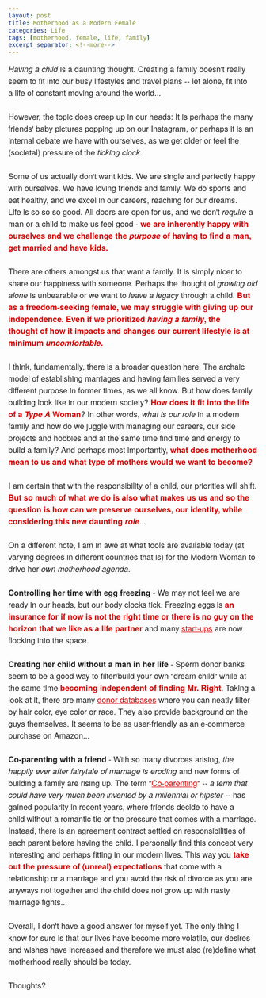 ```yaml
---
layout: post
title: Motherhood as a Modern Female
categories: Life
tags: [motherhood, female, life, family]
excerpt_separator: <!--more-->
---
```


<p style="margin: 10px 0;padding: 0;mso-line-height-rule: exactly;-ms-text-size-adjust: 100%;-webkit-text-size-adjust: 100%;color: #202020;font-family: 'Helvetica Neue', Helvetica, Arial, Verdana, sans-serif;font-size: 16px;line-height: 150%;text-align: left;"><font color="#202020" face="helvetica neue, helvetica, arial, verdana, sans-serif"><span style="font-size:16px"><em>Having a child</em> is a daunting thought. Creating a family doesn't really seem to fit into our busy lifestyles and travel plans -- let alone, fit into a&nbsp;life of constant moving around the world...<br>
<br>
However, the topic does creep up in our heads:&nbsp;It is perhaps the many friends' baby pictures popping up on our Instagram, or perhaps it is an internal debate we have with ourselves, as we get older or feel the (societal) pressure of the <em>ticking clock</em>.<br>
<br>
Some of us actually don't want kids.&nbsp;We&nbsp;are single and perfectly happy with ourselves. We have loving friends and family. We&nbsp;do sports and eat healthy,&nbsp;and we excel in our careers, reaching for our dreams. Life&nbsp;is so so so good. All doors are open for us, and we don't&nbsp;<em>require</em> a man or a child to make us feel good - </span></font><span style="color:#d40202"><font face="helvetica neue, helvetica, arial, verdana, sans-serif"><span style="font-size:16px"><strong>we are inherently happy with ourselves and we challenge the <em>purpose</em>&nbsp;of having to find a man, get married and have kids.</strong></span></font></span><br>
<br>
<font color="#202020" face="helvetica neue, helvetica, arial, verdana, sans-serif"><span style="font-size:16px">There are others amongst us that want a family. It is simply nicer to share our&nbsp;happiness with someone. Perhaps the thought of <em>growing old alone</em>&nbsp;is unbearable or&nbsp;we&nbsp;want&nbsp;to</span></font><span style="display:none">&nbsp;</span><font face="helvetica neue, helvetica, arial, verdana, sans-serif"><span style="font-size:16px"><em> leave a legacy</em> </span></font><span style="display:none">&nbsp;</span><font color="#202020" face="helvetica neue, helvetica, arial, verdana, sans-serif"><span style="font-size:16px">through a child. </span></font><span style="color:#d40202"><font face="helvetica neue, helvetica, arial, verdana, sans-serif"><span style="font-size:16px"><strong>But as a&nbsp;freedom-seeking female, we may struggle with giving up our independence. Even if we prioritized&nbsp;<em>having a family</em>, the thought&nbsp;of how it impacts and changes our current lifestyle&nbsp;is at minimum&nbsp;<em>uncomfortable</em>.</strong></span></font></span><br>
<br>
<font color="#202020" face="helvetica neue, helvetica, arial, verdana, sans-serif"><span style="font-size:16px"><!--more-->I think, fundamentally, there is a broader question here. The archaic model of establishing marriages and having families served a very different purpose in former times, as we all know. But how&nbsp;does family building look like in our modern society? </span></font><span style="color:#d40202"><font face="helvetica neue, helvetica, arial, verdana, sans-serif"><span style="font-size:16px"><strong>How does it fit into the life of a <em>Type A</em> Woman</strong></span></font></span><font color="#202020" face="helvetica neue, helvetica, arial, verdana, sans-serif"><span style="font-size:16px">? In other words, <em>what is our role</em>&nbsp;in a modern family and how do we juggle with managing our careers, our side projects and hobbies and at the same time find time and energy to build a family? And perhaps most importantly, </span></font><span style="color:#d40202"><font face="helvetica neue, helvetica, arial, verdana, sans-serif"><span style="font-size:16px"><strong>what does motherhood mean to us and what type of mothers would we want to become</strong></span></font><font face="helvetica neue, helvetica, arial, verdana, sans-serif"><span style="font-size:16px"><strong>?</strong></span></font></span><br>
<br>
<font color="#202020" face="helvetica neue, helvetica, arial, verdana, sans-serif"><span style="font-size:16px">I am certain that with the responsibility of a child, our priorities will shift. </span></font><span style="color:#d40202"><font face="helvetica neue, helvetica, arial, verdana, sans-serif"><span style="font-size:16px"><strong>But so much of what we do is also what makes us us and so the question is how can we preserve ourselves, our identity,&nbsp;while considering&nbsp;this new daunting&nbsp;<em>role</em></strong></span></font></span><font color="#202020" face="helvetica neue, helvetica, arial, verdana, sans-serif"><span style="font-size:16px">...</span></font><br>
<br>
<font color="#202020" face="helvetica neue, helvetica, arial, verdana, sans-serif"><span style="font-size:16px">On a different note, I am in awe at what tools are available today (at varying degrees in different countries that is) for the Modern Woman to drive her <em>own motherhood agenda</em>.<br>
<br>
<strong>Controlling her time with egg freezing </strong>-&nbsp;We may not feel we are ready in our heads, but our body clocks tick. Freezing eggs is</span></font><span style="color:#d40202"><font face="helvetica neue, helvetica, arial, verdana, sans-serif"><span style="font-size:16px"><strong>&nbsp;an insurance&nbsp;</strong></span></font><strong><font face="helvetica neue, helvetica, arial, verdana, sans-serif"><span style="font-size:16px">for if now is not the right time or&nbsp;there is no guy on the horizon that we like as a life partner&nbsp;</span></font></strong></span><font color="#202020" face="helvetica neue, helvetica, arial, verdana, sans-serif"><span style="font-size:16px">and many <a href="https://overture.life/" target="_blank" style="mso-line-height-rule: exactly;-ms-text-size-adjust: 100%;-webkit-text-size-adjust: 100%;color: #d40202;font-weight: normal;text-decoration: underline;">start-ups</a> are now flocking into the space.<br>
<br>
<strong>Creating her child without a man in her life</strong> - Sperm donor banks seem to be a good way to filter/build your own "dream child" while at the same time </span></font><span style="color:#d40202"><font face="helvetica neue, helvetica, arial, verdana, sans-serif"><span style="font-size:16px"><strong>becoming independent of finding Mr. Right</strong></span></font></span><font color="#202020" face="helvetica neue, helvetica, arial, verdana, sans-serif"><span style="font-size:16px">. Taking a look at it, there are many&nbsp;<a href="https://www.europeanspermbank.com/en-int/" target="_blank" style="mso-line-height-rule: exactly;-ms-text-size-adjust: 100%;-webkit-text-size-adjust: 100%;color: #d40202;font-weight: normal;text-decoration: underline;">donor databases</a>&nbsp;where you can neatly filter by hair color, eye color or race. They also provide background on the guys themselves. It seems to be as user-friendly as an e-commerce purchase on Amazon...<br>
<br>
<strong>Co-parenting with a friend</strong> - With so many divorces arising, <em>the happily ever after fairytale of marriage is eroding</em> and new forms of building a family are&nbsp;rising up. The&nbsp;term "<a href="https://www.bbc.com/worklife/article/20181218-is-platonic-parenting-the-relationship-of-the-future" target="_blank" style="mso-line-height-rule: exactly;-ms-text-size-adjust: 100%;-webkit-text-size-adjust: 100%;color: #d40202;font-weight: normal;text-decoration: underline;">Co-parenting</a>" --&nbsp;<em>a term that could have very much been invented by a&nbsp;millennial or hipster --</em>&nbsp;has gained popularity&nbsp;in recent years, </span></font><font face="helvetica neue, helvetica, arial, verdana, sans-serif"><span style="font-size:16px">where friends decide to have a child&nbsp;without a romantic tie or the pressure that comes with a marriage</span></font><font face="helvetica neue, helvetica, arial, verdana, sans-serif"><span style="font-size:16px">. </span></font><font color="#202020" face="helvetica neue, helvetica, arial, verdana, sans-serif"><span style="font-size:16px">Instead, there is an agreement contract settled&nbsp;on responsibilities of each parent before having the child.&nbsp;I personally find this concept very interesting and perhaps fitting in&nbsp;our modern lives. This way you </span></font><span style="color:#d40202"><font face="helvetica neue, helvetica, arial, verdana, sans-serif"><span style="font-size:16px"><strong>take out the pressure of (unreal) expectations</strong></span></font></span><font color="#202020" face="helvetica neue, helvetica, arial, verdana, sans-serif"><span style="font-size:16px"> that come with a relationship or a marriage and you avoid the risk of divorce as you are anyways not together and the child does not grow up with nasty marriage fights...<br>
<br>
Overall, I don't have a good answer for myself yet. The only thing I know for sure is that our lives have become more volatile, our desires and wishes have increased and therefore we must also (re)define what motherhood really should be today.</span></font><br>
<br>
Thoughts?<br>
&nbsp;</p>